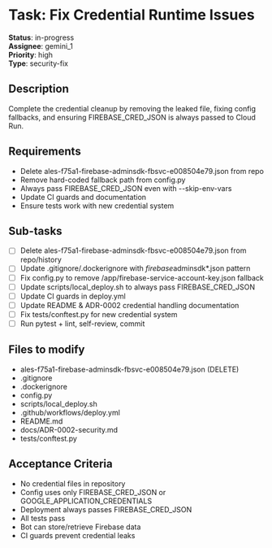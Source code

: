 # Task: Fix Credential Runtime Issues

**Status**: in-progress  
**Assignee**: gemini_1  
**Priority**: high  
**Type**: security-fix

## Description
Complete the credential cleanup by removing the leaked file, fixing config fallbacks, and ensuring FIREBASE_CRED_JSON is always passed to Cloud Run.

## Requirements
- Delete ales-f75a1-firebase-adminsdk-fbsvc-e008504e79.json from repo
- Remove hard-coded fallback path from config.py
- Always pass FIREBASE_CRED_JSON even with --skip-env-vars
- Update CI guards and documentation
- Ensure tests work with new credential system

## Sub-tasks
- [ ] Delete ales-f75a1-firebase-adminsdk-fbsvc-e008504e79.json from repo/history
- [ ] Update .gitignore/.dockerignore with *firebase*adminsdk*.json pattern
- [ ] Fix config.py to remove /app/firebase-service-account-key.json fallback
- [ ] Update scripts/local_deploy.sh to always pass FIREBASE_CRED_JSON
- [ ] Update CI guards in deploy.yml
- [ ] Update README & ADR-0002 credential handling documentation
- [ ] Fix tests/conftest.py for new credential system
- [ ] Run pytest + lint, self-review, commit

## Files to modify
- ales-f75a1-firebase-adminsdk-fbsvc-e008504e79.json (DELETE)
- .gitignore
- .dockerignore
- config.py
- scripts/local_deploy.sh
- .github/workflows/deploy.yml
- README.md
- docs/ADR-0002-security.md
- tests/conftest.py

## Acceptance Criteria
- No credential files in repository
- Config uses only FIREBASE_CRED_JSON or GOOGLE_APPLICATION_CREDENTIALS
- Deployment always passes FIREBASE_CRED_JSON
- All tests pass
- Bot can store/retrieve Firebase data
- CI guards prevent credential leaks 